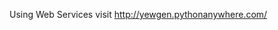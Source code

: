 Using Web Services
visit <a href='http://yewgen.pythonanywhere.com/'>http://yewgen.pythonanywhere.com/</a>
